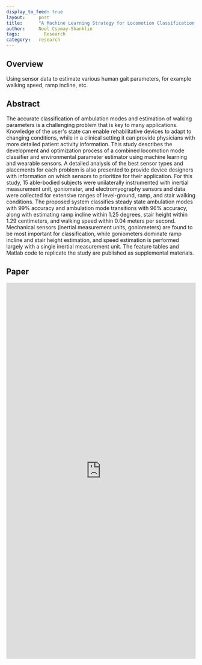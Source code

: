 ```yaml
---
display_to_feed: true
layout:     post
title:      "A Machine Learning Strategy for Locomotion Classification and Parameter Estimation Using Fusion of Wearable Sensors"
author:     Noel Csomay-Shanklin
tags: 		  Research
category:   research
---
```


## Overview
Using sensor data to estimate various human gait parameters, for example walking speed, ramp incline, etc.

## Abstract
The accurate classification of ambulation modes and estimation of walking parameters is a challenging problem that is key to many applications. Knowledge of the user's state can enable rehabilitative devices to adapt to changing conditions, while in a clinical setting it can provide physicians with more detailed patient activity information. This study describes the development and optimization process of a combined locomotion mode classifier and environmental parameter estimator using machine learning and wearable sensors. A detailed analysis of the best sensor types and placements for each problem is also presented to provide device designers with information on which sensors to prioritize for their application. For this study, 15 able-bodied subjects were unilaterally instrumented with inertial measurement unit, goniometer, and electromyography sensors and data were collected for extensive ranges of level-ground, ramp, and stair walking conditions. The proposed system classifies steady state ambulation modes with 99% accuracy and ambulation mode transitions with 96% accuracy, along with estimating ramp incline within 1.25 degrees, stair height within 1.29 centimeters, and walking speed within 0.04 meters per second. Mechanical sensors (inertial measurement units, goniometers) are found to be most important for classification, while goniometers dominate ramp incline and stair height estimation, and speed estimation is performed largely with a single inertial measurement unit. The feature tables and Matlab code to replicate the study are published as supplemental materials.

## Paper
<iframe style="width:100%" height="1000px" src="https://noelc-s.github.io/website/papers/ma20203.pdf" frameborder="0" allowfullscreen></iframe>
